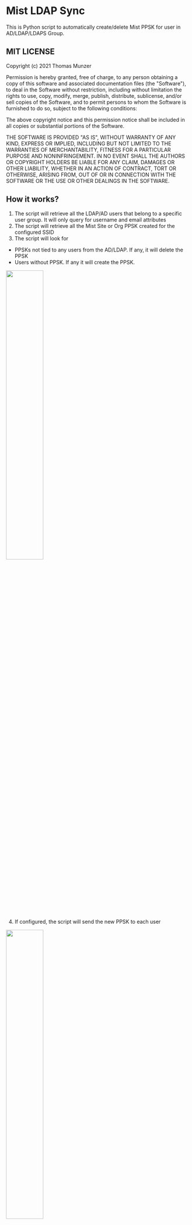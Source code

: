 # Mist LDAP Sync
 This is Python script to automatically create/delete Mist PPSK for user in AD/LDAP/LDAPS Group.

## MIT LICENSE
 
Copyright (c) 2021 Thomas Munzer

Permission is hereby granted, free of charge, to any person obtaining a copy of this software and associated documentation files (the "Software"), to deal in the  Software without restriction, including without limitation the rights to use, copy, modify, merge, publish, distribute, sublicense, and/or sell copies of the Software, and to permit persons to whom the Software is furnished to do so, subject to the following conditions:

The above copyright notice and this permission notice shall be included in all copies or substantial portions of the Software.

THE SOFTWARE IS PROVIDED "AS IS", WITHOUT WARRANTY OF ANY KIND, EXPRESS OR IMPLIED, INCLUDING BUT NOT LIMITED TO THE WARRANTIES OF MERCHANTABILITY, FITNESS FOR A PARTICULAR PURPOSE AND NONINFRINGEMENT. IN NO EVENT SHALL THE AUTHORS OR COPYRIGHT HOLDERS BE LIABLE FOR ANY CLAIM, DAMAGES OR OTHER LIABILITY, WHETHER IN AN ACTION OF CONTRACT, TORT OR OTHERWISE, ARISING FROM, OUT OF OR IN CONNECTION WITH THE SOFTWARE OR THE USE OR OTHER DEALINGS IN THE SOFTWARE.

## How it works?
1. The script will retrieve all the LDAP/AD users that belong to a specific user group. It will only query for username and email attributes
2. The script will retrieve all the Mist Site or Org PPSK created for the configured SSID
3. The script will look for
  * PPSKs not tied to any users from the AD/LDAP. If any, it will delete the PPSK
  * Users without PPSK. If any it will create the PPSK.

<div>
<img src="https://github.com/tmunzer/mist_ldap_sync/raw/main/._readme/img/generate.png" width="45%">
</div>
 
4. If configured, the script will send the new PPSK to each user

<div>
<img src="https://github.com/tmunzer/mist_ldap_sync/raw/main/._readme/img/user.png" width="45%">
</div>

5. If configured, the script will send a report with created/deleted PPSK to the administrator(s)

<div>
<img src="https://github.com/tmunzer/mist_ldap_sync/raw/main/._readme/img/report.png" width="45%">
</div>


## How to use it?
1. Just install the dependencies manually or with the `requirements.txt` file. For example with `pîp -r requirements.txt`.
2. Then configure the `config.py` file.
3. And to finish start the script with `python mist_ldap_sync.py` or `python3 mist_ldap_sync.py` depending on your system

##  Curent Limitation
- If you have multiple sites, the script must be run for each site

## Configuration
### Script settings
Check the `example.env` file to know how to configure the script. You will have to create a `.env` file with the required settings.

By default, the script is looking for the `.env` file in its own directory. You can also pass the `.env` file location when running the script with the `-e` option (i.e. `python3 mist_psk_rotate.py -e <path to the env file>`).

You can use the `-c` option to check your configuration.

<div>
<img src="https://github.com/tmunzer/mist_ldap_sync/raw/main/._readme/img/check.png" width="50%">
</div>

### CONFIGURATION VARIABLES
| Variable Name | Type | Default Value | Comment |
| ------------- | ---- | ------------- | ------- |
|LDAP_HOST | string | | Required. LDAP/AD FQDN or IP Address |
|LDAP_PORT | integer | False | 389 | LDAP/AD Port |
|LDAP_USE_SSL | boolean | False | False | |
|LDAP_TLS | string | False | None | |
|LDAP_BIND_USER | string | | Required. User used to query LDAP/AD |
|LDAP_BIND_PASSWORD | string | | User Password used to query LDAP/AD |
|LDAP_BASE_DN | string | | Required. Query Base DN |
|LDAP_SEARCH_GROUP | string | | Used to limit query to users belonging to specific LDAP/AD group |
|LDAP_USER_NAME | string | "userPrincipalName" | LDAP field used to name the PSK |
|LDAP_USER_EMAIL | string | "mail" | LDAP field used to send the PSK by email |
|MIST_HOST | string | | Required. Mist host (e.g: "api.mist.com", "api.eu.mist.com") | 
|MIST_API_TOKEN | string | | Required. Mist API Token (need write access to create the PSKs) |
|MIST_SCOPE | string | | Required. Scope where to create the PSKs: "orgs" or "sites" |
|MIST_SCOPE_ID | string | | Required. org_id or site_id where to create the PSKs |
|MIST_SSID | string | | Required. SSID name used to create the PSKs |
|MIST_PSK_LENGTH | integer | 12 | PSK length |
|MIST_PSK_ALLOWED_CHARS | string | "abcdefghjkmnpqrstuvwxyzABCDEFGHJKLMNPQRSTUVWXYZ23456789" | Allowed characters in the PSK |
|MIST_PSK_EXCLUDED | array | | Name of the PSKs to exclude from the automated process |
|SMTP_ENABLED | boolean | False | |
|SMTP_HOST | string | | Required if SMTP_ENABLED. SMTP Server FQDN or IP Address |
|SMTP_PORT | integer | 465 | SMTP Server Port |
|SMTP_USE_SSL | boolean | True | To use SMTPS / START-TLS |
|SMTP_USERNAME | string | | SMTP Username |
|SMTP_PASSWORD | string | | SMTP Password |
|SMTP_FROM_NAME | string | "Wi-Fi Access" | |
|SMTP_FROM_EMAIL | string | | |
|SMTP_EMAIL_PSK_TO_USERS | boolean | True | To automatically send email to newly created users |
|SMTP_LOGO_URL | string | "https://cdn.mist.com/wp-content/uploads/logo.png" | Email Logo |
|SMTP_ENABLE_QRCODE | boolean | True | To include configuration QRCode in the email |
|SMTP_REPORT_ENABLED | boolean | False | To send a report by email about the newly created / deleted PSKs |
|SMTP_REPORT_RECEIVERS | array | | Required if SMTP_REPORT_ENABLED. Email addresses that will receive the report |



### Email template
**Any change in the `psk_template.html` is at your own risks!**

If you want to customize the email sent to the users, you can modify the `psk_template.html` file. It's basicaly a HTML file, but:
- Be sure to use double curly brackets "{{" and "}}" instead of single curly brackets for HTML
- The script will inject 3 information in the template:
  - `{0}` will be replaced by the logo image location. It must be published on a web server and reachable by the users' devices
  - `{1}` will be replaced by the user name
  - `{2}` will be replaced by the SSID name
  - `{3}` wll be replaced by the PPSK value
  - If QRcode is enabled, `{4}` wll be replaced by the QRCode information (i.e. "You can also scan the QRCode below to configure your device:")
  - If QRcode is enabled, `{5}` wll be replaced by the QRCode
